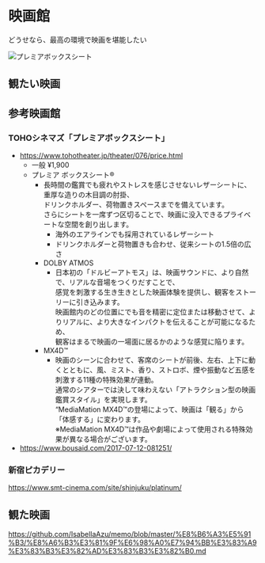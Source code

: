 
# 映画館

どうせなら、最高の環境で映画を堪能したい  

![プレミアボックスシート](https://user-images.githubusercontent.com/1782095/88741711-52e2cf80-d17b-11ea-91a9-a0a2d36f70a5.jpg)

## 観たい映画



## 参考映画館

### TOHOシネマズ「プレミアボックスシート」  

- https://www.tohotheater.jp/theater/076/price.html  
  - 一般 ¥1,900  
  - プレミア ボックスシート®  
    - 長時間の鑑賞でも疲れやストレスを感じさせないレザーシートに、重厚な造りの木目調の肘掛、  
      ドリンクホルダー、荷物置きスペースまでを備えています。  
      さらにシートを一席ずつ区切ることで、映画に没入できるプライベートな空間を創り出します。  
      - 海外のエアラインでも採用されているレザーシート
      - ドリンクホルダーと荷物置きも合わせ、従来シートの1.5倍の広さ
    - DOLBY ATMOS  
      - 日本初の「ドルビーアトモス」は、映画サウンドに、より自然で、リアルな音場をつくりだすことで、  
        感覚を刺激する生き生きとした映画体験を提供し、観客をストーリーに引き込みます。  
        映画館内のどの位置にでも音を精密に定位または移動させて、よりリアルに、より大きなインパクトを伝えることが可能になるため、  
        観客はまるで映画の一場面に居るかのような感覚に陥ります。  
    - MX4D™  
      - 映画のシーンに合わせて、客席のシートが前後、左右、上下に動くとともに、風、ミスト、香り、ストロボ、煙や振動など五感を刺激する11種の特殊効果が連動。  
        通常のシアターでは決して味わえない「アトラクション型の映画鑑賞スタイル」を実現します。  
        “MediaMation MX4D™の登場によって、映画は「観る」から「体感する」に変わります。  
        ※MediaMation MX4D™は作品や劇場によって使用される特殊効果が異なる場合がございます。
- https://www.bousaid.com/2017-07-12-081251/

### 新宿ピカデリー

https://www.smt-cinema.com/site/shinjuku/platinum/



## 観た映画

https://github.com/IsabellaAzu/memo/blob/master/%E8%B6%A3%E5%91%B3/%E8%A6%B3%E3%81%9F%E6%98%A0%E7%94%BB%E3%83%A9%E3%83%B3%E3%82%AD%E3%83%B3%E3%82%B0.md

